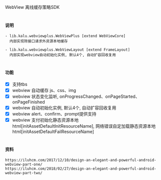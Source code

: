 ﻿WebView 离线缓存策略SDK

#
#### 说明
```
- lib.kalu.webviewplus.WebViewPlus [extend WebViewCore]
  内部实现除接口请求外资源本地缓存

- lib.kalu.webviewplus.WebViewLayout [extend FrameLayout]
  内部实现webview自动初始化实例, 默认4个, 自动扩容回收复用
```

#
#### 功能
- [x] 支持tbs
- [x] webview 自动缓存 js、css、img
- [x] webview 状态变化监听, onProgressChanged、onPageStarted、onPageFinished
- [x] webview 自动初始化实例, 默认4个, 自动扩容回收复用
- [x] webview alert、confirm、prompt提供支持
- [x] webview 支付初始化静态资源本地html[initAssetDefaultInitResourceName], 网络错误自定加载静态资源本地html[initAssetDefaultFailResourceName]

#
#### 资料
```
https://iluhcm.com/2017/12/10/design-an-elegant-and-powerful-android-webview-part-one/
https://iluhcm.com/2018/02/27/design-an-elegant-and-powerful-android-webview-part-two/
```
